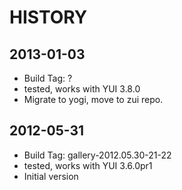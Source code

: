 HISTORY
=======

2013-01-03
----------

   * Build Tag: ?
   * tested, works with YUI 3.8.0
   * Migrate to yogi, move to zui repo.

2012-05-31
----------

   * Build Tag: gallery-2012.05.30-21-22
   * tested, works with YUI 3.6.0pr1
   * Initial version
